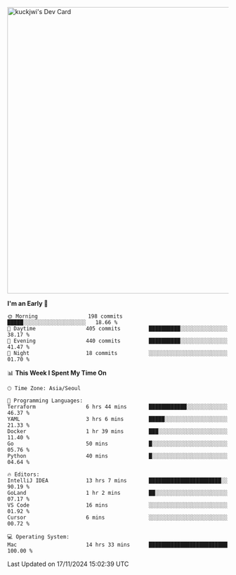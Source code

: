 <a href="https://app.daily.dev/kuckhwancho"><img src="https://api.daily.dev/devcards/v2/efef39c8028947428b3c0b486b9cd9b6.png?r=iz2&type=wide" width="652" alt="kuckjwi's Dev Card"/></a>

<!--START_SECTION:waka-->
**I'm an Early 🐤** 

```text
🌞 Morning                198 commits         █████░░░░░░░░░░░░░░░░░░░░   18.66 % 
🌆 Daytime                405 commits         ██████████░░░░░░░░░░░░░░░   38.17 % 
🌃 Evening                440 commits         ██████████░░░░░░░░░░░░░░░   41.47 % 
🌙 Night                  18 commits          ░░░░░░░░░░░░░░░░░░░░░░░░░   01.70 % 
```


📊 **This Week I Spent My Time On** 

```text
🕑︎ Time Zone: Asia/Seoul

💬 Programming Languages: 
Terraform                6 hrs 44 mins       ████████████░░░░░░░░░░░░░   46.37 % 
YAML                     3 hrs 6 mins        █████░░░░░░░░░░░░░░░░░░░░   21.33 % 
Docker                   1 hr 39 mins        ███░░░░░░░░░░░░░░░░░░░░░░   11.40 % 
Go                       50 mins             █░░░░░░░░░░░░░░░░░░░░░░░░   05.76 % 
Python                   40 mins             █░░░░░░░░░░░░░░░░░░░░░░░░   04.64 % 

🔥 Editors: 
IntelliJ IDEA            13 hrs 7 mins       ███████████████████████░░   90.19 % 
GoLand                   1 hr 2 mins         ██░░░░░░░░░░░░░░░░░░░░░░░   07.17 % 
VS Code                  16 mins             ░░░░░░░░░░░░░░░░░░░░░░░░░   01.92 % 
Cursor                   6 mins              ░░░░░░░░░░░░░░░░░░░░░░░░░   00.72 % 

💻 Operating System: 
Mac                      14 hrs 33 mins      █████████████████████████   100.00 % 
```


 Last Updated on 17/11/2024 15:02:39 UTC
<!--END_SECTION:waka-->
